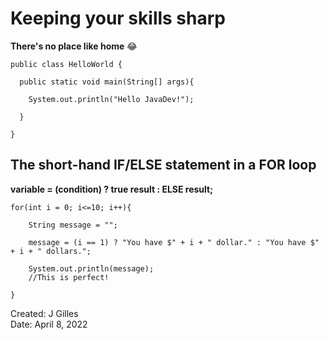 # Keeping your skills sharp

**There's no place like home** :joy:


``` 
public class HelloWorld {
  
  public static void main(String[] args){
    
    System.out.println("Hello JavaDev!");

  }

}
```
## The short-hand IF/ELSE statement in a FOR loop

**variable = (condition) ? true result : ELSE result;**

```
for(int i = 0; i<=10; i++){

    String message = "";

    message = (i == 1) ? "You have $" + i + " dollar." : "You have $" + i + " dollars.";

    System.out.println(message);
    //This is perfect!

} 
```

Created: J Gilles\
Date: April 8, 2022


